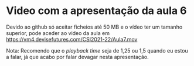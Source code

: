 # Video com a apresentação da aula 6


Devido ao github só aceitar ficheios até 50 MB e o vídeo ter um tamanho superior, pode aceder ao video da aula em <https://vm4.devisefutures.com/CSI2021-22/Aula7.mov>

Nota: Recomendo que o _playback time_ seja de 1,25 ou 1,5 quando eu estou a falar, já que acabo por falar devagar nesta apresentação. 